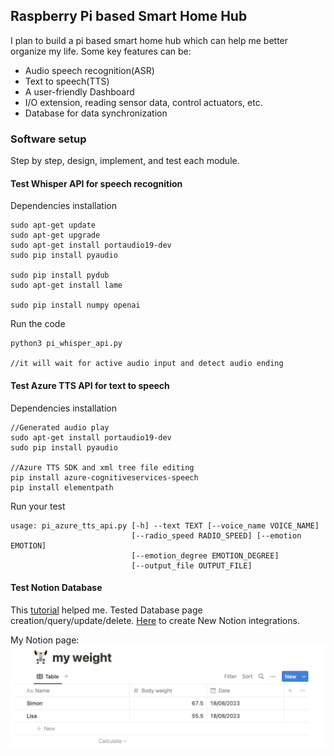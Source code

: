 ## Raspberry Pi based Smart Home Hub
I plan to build a pi based smart home hub which can help me better organize my life. Some key features can be:
- Audio speech recognition(ASR)
- Text to speech(TTS)
- A user-friendly Dashboard
- I/O extension, reading sensor data, control actuators, etc.
- Database for data synchronization

### Software setup
Step by step, design, implement, and test each module. 

#### Test Whisper API for speech recognition 
Dependencies installation 
```
sudo apt-get update 
sudo apt-get upgrade 
sudo apt-get install portaudio19-dev 
sudo pip install pyaudio

sudo pip install pydub
sudo apt-get install lame

sudo pip install numpy openai
```

Run the code
```
python3 pi_whisper_api.py

//it will wait for active audio input and detect audio ending
```

#### Test Azure TTS API for text to speech
Dependencies installation 
```
//Generated audio play
sudo apt-get install portaudio19-dev 
sudo pip install pyaudio

//Azure TTS SDK and xml tree file editing
pip install azure-cognitiveservices-speech
pip install elementpath  
```
Run your test
```
usage: pi_azure_tts_api.py [-h] --text TEXT [--voice_name VOICE_NAME]
                           [--radio_speed RADIO_SPEED] [--emotion EMOTION]
                           [--emotion_degree EMOTION_DEGREE]
                           [--output_file OUTPUT_FILE]
```

#### Test Notion Database 
This [tutorial](https://www.youtube.com/watch?v=M1gu9MDucMA) helped me. Tested Database page creation/query/update/delete. 
[Here](https://www.notion.so/my-integrations) to create New Notion integrations.

My Notion page:
<img src="img/notion_database_test.png" alt="Alt Text" />

